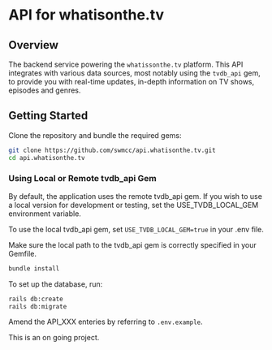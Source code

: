 # API for whatisonthe.tv

## Overview

The backend service powering the `whatissonthe.tv` platform. This API integrates with various data sources, most notably using the `tvdb_api` gem, to provide you with real-time updates, in-depth information on TV shows, episodes and genres.

## Getting Started

Clone the repository and bundle the required gems:

```bash
git clone https://github.com/swmcc/api.whatisonthe.tv.git
cd api.whatisonthe.tv
```

### Using Local or Remote tvdb_api Gem

By default, the application uses the remote tvdb_api gem. If you wish to use a
local version for development or testing, set the USE_TVDB_LOCAL_GEM
environment variable.

To use the local tvdb_api gem, set `USE_TVDB_LOCAL_GEM=true` in your .env file.

Make sure the local path to the tvdb_api gem is correctly specified in your Gemfile.

```bash
bundle install
```

To set up the database, run:

```bash
rails db:create
rails db:migrate
```

Amend the API_XXX enteries by referring to `.env.example`.

This is an on going project.

